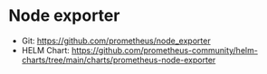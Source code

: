 # Node exporter

- Git: https://github.com/prometheus/node_exporter
- HELM Chart: https://github.com/prometheus-community/helm-charts/tree/main/charts/prometheus-node-exporter
